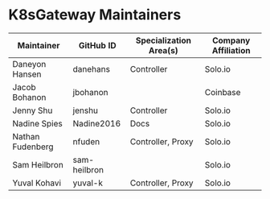 # K8sGateway Maintainers

| Maintainer | GitHub ID | Specialization Area(s) | Company Affiliation |
| ---- | ---- | ---- | ---- |
Daneyon Hansen | danehans | Controller | Solo.io
Jacob Bohanon | jbohanon | | Coinbase
Jenny Shu | jenshu | Controller | Solo.io
Nadine Spies | Nadine2016 | Docs | Solo.io
Nathan Fudenberg | nfuden | Controller, Proxy | Solo.io
Sam Heilbron | sam-heilbron | | Solo.io
Yuval Kohavi | yuval-k | Controller, Proxy | Solo.io
